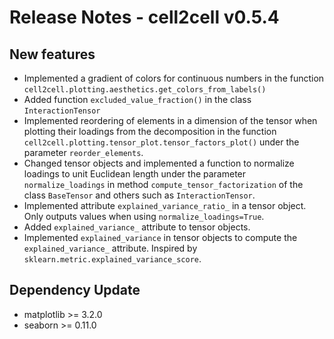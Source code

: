 # Release Notes - cell2cell v0.5.4 

## New features

- Implemented a gradient of colors for continuous numbers in the function ```cell2cell.plotting.aesthetics.get_colors_from_labels()```
- Added function ```excluded_value_fraction()``` in the class ```InteractionTensor```
- Implemented reordering of elements in a dimension of the tensor when plotting their loadings from the decomposition
in the function ```cell2cell.plotting.tensor_plot.tensor_factors_plot()``` under the parameter ```reorder_elements```.
- Changed tensor objects and implemented a function to normalize loadings to unit Euclidean length under
the parameter ```normalize_loadings``` in method ```compute_tensor_factorization``` of the class ```BaseTensor``` and others such as ```InteractionTensor```.
- Implemented attribute ```explained_variance_ratio_``` in a tensor object. Only outputs values when using ```normalize_loadings=True```.
- Added ```explained_variance_``` attribute to tensor objects.
- Implemented ```explained_variance``` in tensor objects to compute the ```explained_variance_``` attribute. Inspired
by ```sklearn.metric.explained_variance_score```.

## Dependency Update

- matplotlib >= 3.2.0
- seaborn >= 0.11.0